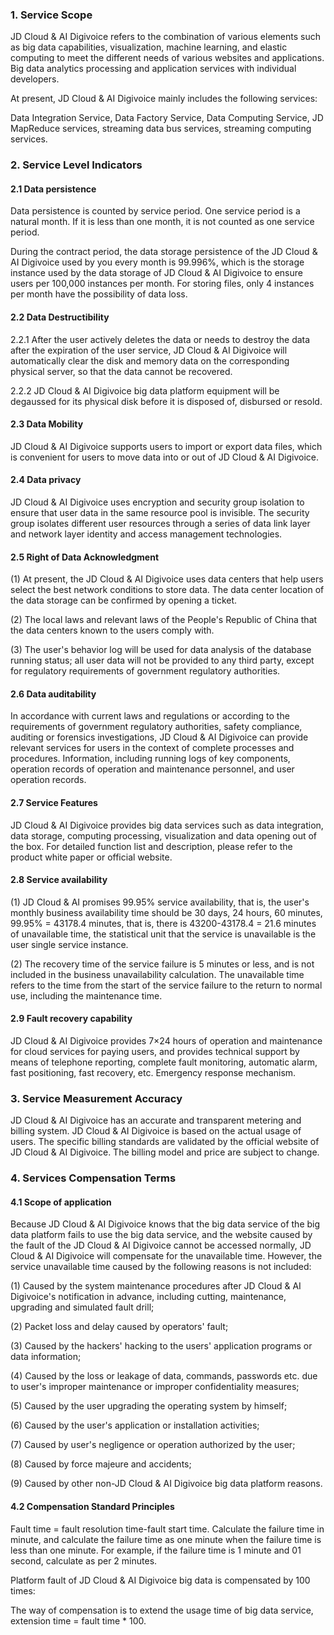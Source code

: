 ### 1. Service Scope

JD Cloud & AI Digivoice refers to the combination of various elements such as big data capabilities, visualization, machine learning, and elastic computing to meet the different needs of various websites and applications. Big data analytics processing and application services with individual developers.

At present, JD Cloud & AI Digivoice mainly includes the following services:

Data Integration Service, Data Factory Service, Data Computing Service, JD MapReduce services, streaming data bus services, streaming computing services.

### 2. Service Level Indicators

#### 2.1 Data persistence

Data persistence is counted by service period. One service period is a natural month. If it is less than one month, it is not counted as one service period.

During the contract period, the data storage persistence of the JD Cloud & AI Digivoice used by you every month is 99.996%, which is the storage instance used by the data storage of JD Cloud & AI Digivoice to ensure users per 100,000 instances per month. For storing files, only 4 instances per month have the possibility of data loss.

#### 2.2 Data Destructibility

2.2.1 After the user actively deletes the data or needs to destroy the data after the expiration of the user service, JD Cloud & AI Digivoice will automatically clear the disk and memory data on the corresponding physical server, so that the data cannot be recovered.

2.2.2 JD Cloud & AI Digivoice big data platform equipment will be degaussed for its physical disk before it is disposed of, disbursed or resold.

#### 2.3 Data Mobility

JD Cloud & AI Digivoice supports users to import or export data files, which is convenient for users to move data into or out of JD Cloud & AI Digivoice.

#### 2.4 Data privacy

JD Cloud & AI Digivoice uses encryption and security group isolation to ensure that user data in the same resource pool is invisible. The security group isolates different user resources through a series of data link layer and network layer identity and access management technologies.

#### 2.5 Right of Data Acknowledgment

(1) At present, the JD Cloud & AI Digivoice uses data centers that help users select the best network conditions to store data. The data center location of the data storage can be confirmed by opening a ticket.

(2) The local laws and relevant laws of the People's Republic of China that the data centers known to the users comply with.

(3) The user's behavior log will be used for data analysis of the database running status; all user data will not be provided to any third party, except for regulatory requirements of government regulatory authorities.

#### 2.6 Data auditability

In accordance with current laws and regulations or according to the requirements of government regulatory authorities, safety compliance, auditing or forensics investigations, JD Cloud & AI Digivoice can provide relevant services for users in the context of complete processes and procedures. Information, including running logs of key components, operation records of operation and maintenance personnel, and user operation records.

#### 2.7 Service Features

JD Cloud & AI Digivoice provides big data services such as data integration, data storage, computing processing, visualization and data opening out of the box. For detailed function list and description, please refer to the product white paper or official website.

#### 2.8 Service availability

(1) JD Cloud & AI promises 99.95% service availability, that is, the user's monthly business availability time should be 30 days, 24 hours, 60 minutes, 99.95% = 43178.4 minutes, that is, there is 43200-43178.4 = 21.6 minutes of unavailable time, the statistical unit that the service is unavailable is the user single service instance.

(2) The recovery time of the service failure is 5 minutes or less, and is not included in the business unavailability calculation. The unavailable time refers to the time from the start of the service failure to the return to normal use, including the maintenance time.

#### 2.9 Fault recovery capability

JD Cloud & AI Digivoice provides 7×24 hours of operation and maintenance for cloud services for paying users, and provides technical support by means of telephone reporting, complete fault monitoring, automatic alarm, fast positioning, fast recovery, etc. Emergency response mechanism.

### 3. Service Measurement Accuracy

JD Cloud & AI Digivoice has an accurate and transparent metering and billing system. JD Cloud & AI Digivoice is based on the actual usage of users. The specific billing standards are validated by the official website of JD Cloud & AI Digivoice. The billing model and price are subject to change.

### 4. Services Compensation Terms

#### 4.1 Scope of application

Because JD Cloud & AI Digivoice knows that the big data service of the big data platform fails to use the big data service, and the website caused by the fault of the JD Cloud & AI Digivoice cannot be accessed normally, JD Cloud & AI Digivoice will compensate for the unavailable time. However, the service unavailable time caused by the following reasons is not included:

(1) Caused by the system maintenance procedures after JD Cloud & AI Digivoice's notification in advance, including cutting, maintenance, upgrading and simulated fault drill;

(2) Packet loss and delay caused by operators' fault;

(3) Caused by the hackers' hacking to the users' application programs or data information;

(4) Caused by the loss or leakage of data, commands, passwords etc. due to user's improper maintenance or improper confidentiality measures;

(5) Caused by the user upgrading the operating system by himself;

(6) Caused by the user's application or installation activities;

(7) Caused by user's negligence or operation authorized by the user;

(8) Caused by force majeure and accidents;

(9) Caused by other non-JD Cloud & AI Digivoice big data platform reasons.

#### 4.2 Compensation Standard Principles

Fault time = fault resolution time-fault start time. Calculate the failure time in minute, and calculate the failure time as one minute when the failure time is less than one minute. For example, if the failure time is 1 minute and 01 second, calculate as per 2 minutes.

Platform fault of JD Cloud & AI Digivoice big data is compensated by 100 times:

The way of compensation is to extend the usage time of big data service, extension time = fault time * 100.

